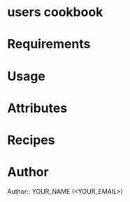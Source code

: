 # users cookbook

# Requirements

# Usage

# Attributes

# Recipes

# Author

Author:: YOUR_NAME (<YOUR_EMAIL>)
